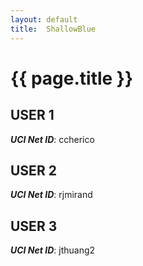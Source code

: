 ```yaml
---
layout: default
title:  ShallowBlue
---
```


# {{ page.title }}


## USER 1
***UCI Net ID***: ccherico

## USER 2
***UCI Net ID***: rjmirand

## USER 3
***UCI Net ID***: jthuang2
